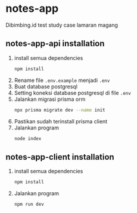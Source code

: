 # notes-app
Dibimbing.id test study case lamaran magang

## notes-app-api installation
1. install semua dependencies 
    ```sh
    npm install
    ```
2. Rename file `.env.example` menjadi `.env`
3. Buat database postgresql
4. Setting koneksi database postgresql di file `.env`
5. Jalankan migrasi prisma orm
    ```sh
    npx prisma migrate dev --name init
    ```
6. Pastikan sudah terinstall prisma client
7. Jalankan program
    ```sh
    node index
    ```

## notes-app-client installation
1. install semua dependencies 
    ```sh
    npm install
    ```
2. Jalankan program
    ```sh
    npm run dev
    ```